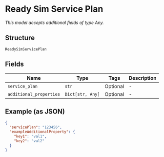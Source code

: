 
# Ready Sim Service Plan

*This model accepts additional fields of type Any.*

## Structure

`ReadySimServicePlan`

## Fields

| Name | Type | Tags | Description |
|  --- | --- | --- | --- |
| `service_plan` | `str` | Optional | - |
| `additional_properties` | `Dict[str, Any]` | Optional | - |

## Example (as JSON)

```json
{
  "servicePlan": "123456",
  "exampleAdditionalProperty": {
    "key1": "val1",
    "key2": "val2"
  }
}
```

